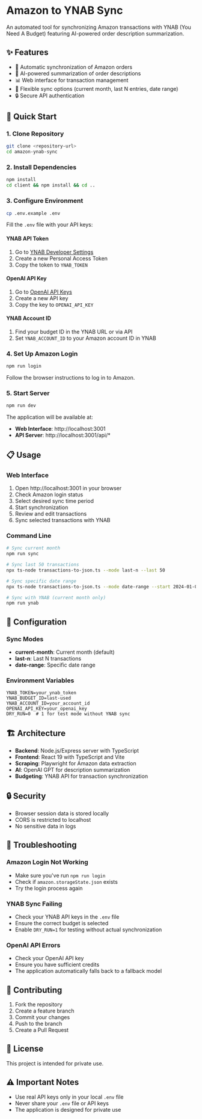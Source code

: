 # Amazon to YNAB Sync

An automated tool for synchronizing Amazon transactions with YNAB (You Need A Budget) featuring AI-powered order description summarization.

## ✨ Features

- 🔄 Automatic synchronization of Amazon orders
- 🤖 AI-powered summarization of order descriptions
- 📊 Web interface for transaction management
- 🎯 Flexible sync options (current month, last N entries, date range)
- 🔒 Secure API authentication

## 🚀 Quick Start

### 1. Clone Repository
```bash
git clone <repository-url>
cd amazon-ynab-sync
```

### 2. Install Dependencies
```bash
npm install
cd client && npm install && cd ..
```

### 3. Configure Environment
```bash
cp .env.example .env
```

Fill the `.env` file with your API keys:

#### YNAB API Token
1. Go to [YNAB Developer Settings](https://app.youneedabudget.com/settings/developer)
2. Create a new Personal Access Token
3. Copy the token to `YNAB_TOKEN`

#### OpenAI API Key
1. Go to [OpenAI API Keys](https://platform.openai.com/api-keys)
2. Create a new API key
3. Copy the key to `OPENAI_API_KEY`

#### YNAB Account ID
1. Find your budget ID in the YNAB URL or via API
2. Set `YNAB_ACCOUNT_ID` to your Amazon account ID in YNAB

### 4. Set Up Amazon Login
```bash
npm run login
```
Follow the browser instructions to log in to Amazon.

### 5. Start Server
```bash
npm run dev
```

The application will be available at:
- **Web Interface**: http://localhost:3001
- **API Server**: http://localhost:3001/api/*

## 📋 Usage

### Web Interface
1. Open http://localhost:3001 in your browser
2. Check Amazon login status
3. Select desired sync time period
4. Start synchronization
5. Review and edit transactions
6. Sync selected transactions with YNAB

### Command Line
```bash
# Sync current month
npm run sync

# Sync last 50 transactions
npx ts-node transactions-to-json.ts --mode last-n --last 50

# Sync specific date range
npx ts-node transactions-to-json.ts --mode date-range --start 2024-01-01 --end 2024-01-31

# Sync with YNAB (current month only)
npm run ynab
```

## 🔧 Configuration

### Sync Modes
- **current-month**: Current month (default)
- **last-n**: Last N transactions
- **date-range**: Specific date range

### Environment Variables
```env
YNAB_TOKEN=your_ynab_token
YNAB_BUDGET_ID=last-used
YNAB_ACCOUNT_ID=your_account_id
OPENAI_API_KEY=your_openai_key
DRY_RUN=0  # 1 for test mode without YNAB sync
```

## 🏗️ Architecture

- **Backend**: Node.js/Express server with TypeScript
- **Frontend**: React 19 with TypeScript and Vite
- **Scraping**: Playwright for Amazon data extraction
- **AI**: OpenAI GPT for description summarization
- **Budgeting**: YNAB API for transaction synchronization

## 🔒 Security

- Browser session data is stored locally
- CORS is restricted to localhost
- No sensitive data in logs

## 🐛 Troubleshooting

### Amazon Login Not Working
- Make sure you've run `npm run login`
- Check if `amazon.storageState.json` exists
- Try the login process again

### YNAB Sync Failing
- Check your YNAB API keys in the `.env` file
- Ensure the correct budget is selected
- Enable `DRY_RUN=1` for testing without actual synchronization

### OpenAI API Errors
- Check your OpenAI API key
- Ensure you have sufficient credits
- The application automatically falls back to a fallback model

## 🤝 Contributing

1. Fork the repository
2. Create a feature branch
3. Commit your changes
4. Push to the branch
5. Create a Pull Request

## 📄 License

This project is intended for private use.

## ⚠️ Important Notes

- Use real API keys only in your local `.env` file
- Never share your `.env` file or API keys
- The application is designed for private use